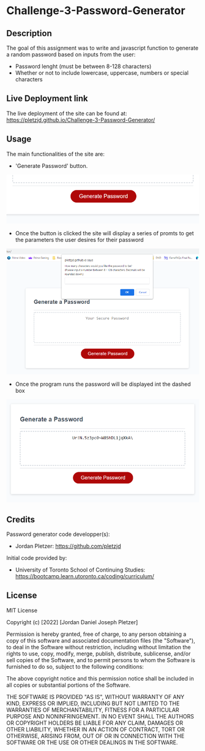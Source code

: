 # Challenge-3-Password-Generator
## Description

The goal of this assignment was to write and javascript function to generate a random password based on inputs from the user:

- Password lenght (must be between 8-128 characters)
- Whether or not to include lowercase, uppercase, numbers or special characters

## Live Deployment link

The live deployment of the site can be found at: https://pletzjd.github.io/Challenge-3-Password-Generator/

## Usage

The main functionalities of the site are:

- 'Generate Password' button.

!['Generate Password' button](./assets/Images/generate-password-button.png)

- Once the button is clicked the site will display a series of promts to get the parameters the user desires for their password

![Prompt example](./assets/Images/prompt.png)

- Once the program runs the password will be displayed int the dashed box

![Password location](./assets/Images/example-password.png)

## Credits

Password generator code developper(s):
- Jordan Pletzer: https://github.com/pletzjd

Initial code provided by:
- University of Toronto School of Continuing Studies: https://bootcamp.learn.utoronto.ca/coding/curriculum/

## License

MIT License

Copyright (c) [2022] [Jordan Daniel Joseph Pletzer]

Permission is hereby granted, free of charge, to any person obtaining a copy
of this software and associated documentation files (the "Software"), to deal
in the Software without restriction, including without limitation the rights
to use, copy, modify, merge, publish, distribute, sublicense, and/or sell
copies of the Software, and to permit persons to whom the Software is
furnished to do so, subject to the following conditions:

The above copyright notice and this permission notice shall be included in all
copies or substantial portions of the Software.

THE SOFTWARE IS PROVIDED "AS IS", WITHOUT WARRANTY OF ANY KIND, EXPRESS OR
IMPLIED, INCLUDING BUT NOT LIMITED TO THE WARRANTIES OF MERCHANTABILITY,
FITNESS FOR A PARTICULAR PURPOSE AND NONINFRINGEMENT. IN NO EVENT SHALL THE
AUTHORS OR COPYRIGHT HOLDERS BE LIABLE FOR ANY CLAIM, DAMAGES OR OTHER
LIABILITY, WHETHER IN AN ACTION OF CONTRACT, TORT OR OTHERWISE, ARISING FROM,
OUT OF OR IN CONNECTION WITH THE SOFTWARE OR THE USE OR OTHER DEALINGS IN THE
SOFTWARE.